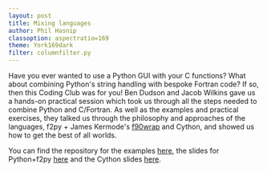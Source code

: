 ```yaml
---
layout: post
title: Mixing languages
author: Phil Hasnip
classoption: aspectratio=169
theme: York169dark
filter: columnfilter.py
---
```


Have you ever wanted to use a Python GUI with your C functions? What about combining Python's string handling with bespoke Fortran code? If so, then this Coding Club was for you! Ben Dudson and Jacob Wilkins gave us a hands-on practical session which took us through all the steps needed to combine Python and C/Fortran. As well as the examples and practical exercises, they talked us through the philosophy and approaches of the languages, f2py + James Kermode's [f90wrap][f90wrap] and Cython, and showed us how to get the best of all worlds. 

You can find the repository for the examples [here][examples], the slides for Python+f2py [here][f2py] and the Cython slides  [here][Cython].

[f90wrap]: https://github.com/jameskermode/f90wrap
[examples]: https://github.com/PhysicsCodingClub/MixedLanguages
[f2py]: /slides/2017-09-22-Python-Fortran-f2py.pdf
[Cython]: /slides/2017-09-22-Python-C-cython.pdf

